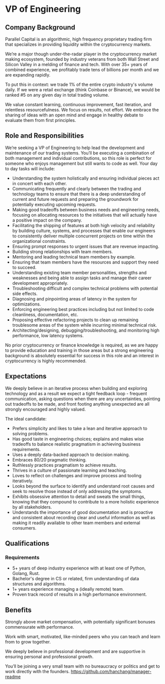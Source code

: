 # VP of Engineering

## Company Background

Parallel Capital is an algorithmic, high frequency proprietary trading firm that specializes in providing liquidity within the cryptocurrency markets.

We’re a major though under-the-radar player in the cryptocurrency market making ecosystem, founded by industry veterans from both Wall Street and Silicon Valley in a melding of finance and tech. With over 35+ years of combined experience, we profitably trade tens of billions per month and we are expanding rapidly.

To put this in context: we trade 1% of the entire crypto industry's volume daily. If we were a retail exchange (think Coinbase or Binance), we would be ranked #5 on any given day in total trading volume.

We value constant learning, continuous improvement, fast iteration, and relentless resourcefulness. We focus on results, not effort. We embrace the sharing of ideas with an open mind and engage in healthy debate to evaluate them from first principles.

## Role and Responsibilities

We’re seeking a VP of Engineering to help lead the development and maintenance of our trading systems. You’ll be executing a combination of both management and individual contributions, so this role is perfect for someone who enjoys management but still wants to code as well. Your day to day tasks will include:

* Understanding the system holistically and ensuring individual pieces act in concert with each other.
* Communicating frequently and clearly between the trading and technology teams to ensure that there is a deep understanding of current and future requests and preparing the groundwork for potentially executing upcoming requests.
* Making good tradeoffs between business needs and engineering needs, focusing on allocating resources to the initiatives that will actually have a positive impact on the company.
* Facilitating the shipping of features at both high velocity and reliability by building culture, systems, and processes that enable our engineers to consistently deliver multiple concurrent projects on time within the organizational constraints.
* Ensuring prompt responses to urgent issues that are revenue impacting.
* Building strong relationships with team members.
* Mentoring and leading technical team members by example.
* Ensuring that team members have the resources and support they need to succeed.
* Understanding existing team member personalities, strengths and weaknesses and being able to assign tasks and manage their career development appropriately.
* Troubleshooting difficult and complex technical problems with potential side effects.
* Diagnosing and pinpointing areas of latency in the system for optimizations.
* Enforcing engineering best practices including but not limited to code cleanliness, documentation, etc.
* Proposing effective refactoring projects to clean up remaining troublesome areas of the system while incurring minimal technical risk.
* Architecting/designing, debugging/troubleshooting, and monitoring high performance, low latency systems.

No prior cryptocurrency or finance knowledge is required, as we are happy to provide education and training in those areas but a strong engineering background is absolutely essential for success in this role and an interest in cryptocurrency is highly recommended.

## Expectations

We deeply believe in an iterative process when building and exploring technology and as a result we expect a tight feedback loop - frequent communication, asking questions when there are any uncertainties, pointing out tradeoffs to be made, and front footing anything unexpected are all strongly encouraged and highly valued.

The ideal candidate:

* Prefers simplicity and likes to take a lean and iterative approach to solving problems.
* Has good taste in engineering choices; explains and makes wise tradeoffs to balance realistic pragmatism in achieving business requirements.
* Uses a deeply data-backed approach to decision making.
* Embraces 80/20 pragmatic thinking.
* Ruthlessly practices pragmatism to achieve results.
* Thrives in a culture of passionate learning and teaching.
* Loves to reflect on challenges and improve process and tooling iteratively.
* Looks beyond the surface to identify and understand root causes and seek to resolve those instead of only addressing the symptoms.
* Exhibits obsessive attention to detail and sweats the small things, knowing that they compound to contribute to a more holistic experience by all stakeholders.
* Understands the importance of good documentation and is proactive and consistent about recording clear and useful information as well as making it readily available to other team members and external consumers.

## Qualifications

### Requirements

* 5+ years of deep industry experience with at least one of Python, Golang, Rust.
* Bachelor's degree in CS or related, firm understanding of data structures and algorithms.
* 1+ years experience managing a (ideally remote) team.
* Proven track record of results in a high performance environment.

## Benefits

Strongly above market compensation, with potentially significant bonuses commensurate with performance.

Work with smart, motivated, like-minded peers who you can teach and learn from to grow together.

We deeply believe in professional development and are supportive in ensuring personal and professional growth.

You’ll be joining a very small team with no bureaucracy or politics and get to work directly with the founders. https://github.com/hanchang/manager-readme
